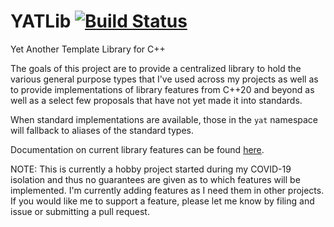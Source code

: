 # YATLib [![Build Status](https://travis-ci.com/jtsylve/yatlib.svg?branch=master)](https://travis-ci.com/jtsylve/yatlib)
Yet Another Template Library for C++

The goals of this project are to provide a centralized library to hold the various general purpose types that I've used across my projects as well as to provide implementations of library features from C++20 and beyond as well as a select few proposals that have not yet made it into standards.

When standard implementations are available, those in the `yat` namespace will fallback to aliases of the standard types.  

Documentation on current library features can be found [here](include/yatlib/README.md).

NOTE: This is currently a hobby project started during my COVID-19 isolation and thus no guarantees are given as to which features will be implemented.  I'm currently adding features as I need them in other projects.  If you would like me to support a feature, please let me know by filing and issue or submitting a pull request.
